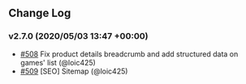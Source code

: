 ## Change Log

### v2.7.0 (2020/05/03 13:47 +00:00)
- [#508](https://github.com/Jedisjeux/Jedisjeux/pull/508) Fix product details breadcrumb and add structured data on games' list (@loic425)
- [#509](https://github.com/Jedisjeux/Jedisjeux/pull/509) [SEO] Sitemap (@loic425)
